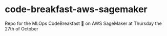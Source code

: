 # code-breakfast-aws-sagemaker
Repo for the MLOps CodeBreakfast 🍳 on AWS SageMaker at Thursday the 27th of October
